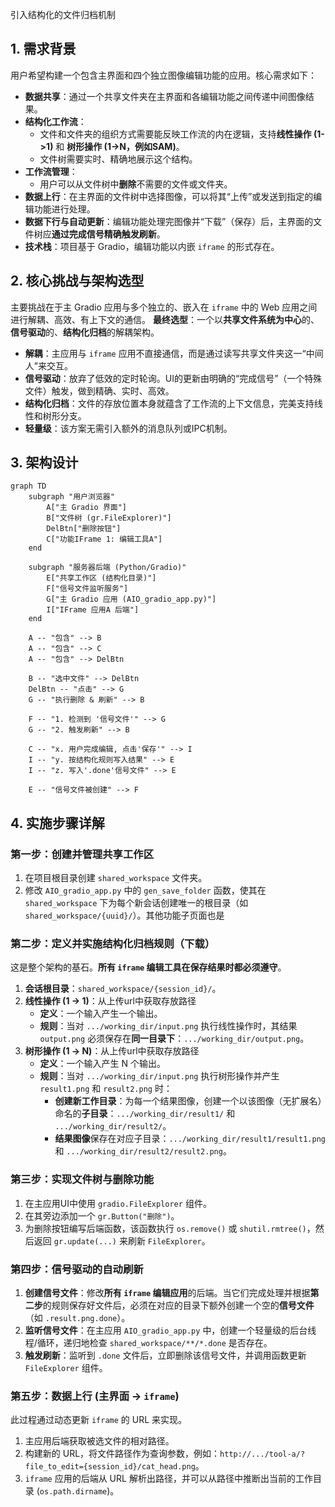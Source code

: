 
引入结构化的文件归档机制

## 1. 需求背景
用户希望构建一个包含主界面和四个独立图像编辑功能的应用。核心需求如下：

- **数据共享**：通过一个共享文件夹在主界面和各编辑功能之间传递中间图像结果。
- **结构化工作流**：
    - 文件和文件夹的组织方式需要能反映工作流的内在逻辑，支持**线性操作 (1->1)** 和 **树形操作 (1->N，例如SAM)**。
    - 文件树需要实时、精确地展示这个结构。
- **工作流管理**：
    - 用户可以从文件树中**删除**不需要的文件或文件夹。
- **数据上行**：在主界面的文件树中选择图像，可以将其“上传”或发送到指定的编辑功能进行处理。
- **数据下行与自动更新**：编辑功能处理完图像并“下载”（保存）后，主界面的文件树应**通过完成信号精确触发刷新**。
- **技术栈**：项目基于 Gradio，编辑功能以内嵌 `iframe` 的形式存在。

## 2. 核心挑战与架构选型
主要挑战在于主 Gradio 应用与多个独立的、嵌入在 `iframe` 中的 Web 应用之间进行解耦、高效、有上下文的通信。
**最终选型**：一个以**共享文件系统为中心**的、**信号驱动**的、**结构化归档**的解耦架构。
- **解耦**：主应用与 `iframe` 应用不直接通信，而是通过读写共享文件夹这一“中间人”来交互。
- **信号驱动**：放弃了低效的定时轮询。UI的更新由明确的“完成信号”（一个特殊文件）触发，做到精确、实时、高效。
- **结构化归档**：文件的存放位置本身就蕴含了工作流的上下文信息，完美支持线性和树形分支。
- **轻量级**：该方案无需引入额外的消息队列或IPC机制。

## 3. 架构设计
```mermaid
graph TD
    subgraph "用户浏览器"
        A["主 Gradio 界面"]
        B["文件树 (gr.FileExplorer)"]
        DelBtn["删除按钮"]
        C["功能IFrame 1: 编辑工具A"]
    end

    subgraph "服务器后端 (Python/Gradio)"
        E["共享工作区 (结构化目录)"]
        F["信号文件监听服务"]
        G["主 Gradio 应用 (AIO_gradio_app.py)"]
        I["IFrame 应用A 后端"]
    end

    A -- "包含" --> B
    A -- "包含" --> C
    A -- "包含" --> DelBtn

    B -- "选中文件" --> DelBtn
    DelBtn -- "点击" --> G
    G -- "执行删除 & 刷新" --> B

    F -- "1. 检测到 '信号文件'" --> G
    G -- "2. 触发刷新" --> B

    C -- "x. 用户完成编辑, 点击'保存'" --> I
    I -- "y. 按结构化规则写入结果" --> E
    I -- "z. 写入'.done'信号文件" --> E

    E -- "信号文件被创建" --> F
```

## 4. 实施步骤详解

### 第一步：创建并管理共享工作区
1.  在项目根目录创建 `shared_workspace` 文件夹。
2.  修改 `AIO_gradio_app.py` 中的 `gen_save_folder` 函数，使其在 `shared_workspace` 下为每个新会话创建唯一的根目录（如 `shared_workspace/{uuid}/`）。其他功能子页面也是

### 第二步：定义并实施结构化归档规则（下载）
这是整个架构的基石。**所有 `iframe` 编辑工具在保存结果时都必须遵守**。
1.  **会话根目录**：`shared_workspace/{session_id}/`。
2.  **线性操作 (1 -> 1)**：从上传url中获取存放路径
    -   **定义**：一个输入产生一个输出。
    -   **规则**：当对 `.../working_dir/input.png` 执行线性操作时，其结果 `output.png` 必须保存在**同一目录下**：`.../working_dir/output.png`。
3.  **树形操作 (1 -> N)**：从上传url中获取存放路径
    -   **定义**：一个输入产生 N 个输出。
    -   **规则**：当对 `.../working_dir/input.png` 执行树形操作并产生 `result1.png` 和 `result2.png` 时：
        -   **创建新工作目录**：为每一个结果图像，创建一个以该图像（无扩展名）命名的**子目录**：`.../working_dir/result1/` 和 `.../working_dir/result2/`。
        -   **结果图像**保存在对应子目录：`.../working_dir/result1/result1.png` 和 `.../working_dir/result2/result2.png`。

### 第三步：实现文件树与删除功能
1.  在主应用UI中使用 `gradio.FileExplorer` 组件。
2.  在其旁边添加一个 `gr.Button("删除")`。
3.  为删除按钮编写后端函数，该函数执行 `os.remove()` 或 `shutil.rmtree()`，然后返回 `gr.update(...)` 来刷新 `FileExplorer`。

### 第四步：信号驱动的自动刷新
1.  **创建信号文件**：修改**所有 `iframe` 编辑应用**的后端。当它们完成处理并根据**第二步**的规则保存好文件后，必须在对应的目录下额外创建一个空的**信号文件**（如 `.result.png.done`）。
2.  **监听信号文件**：在主应用 `AIO_gradio_app.py` 中，创建一个轻量级的后台线程/循环，递归地检查 `shared_workspace/**/*.done` 是否存在。
3.  **触发刷新**：监听到 `.done` 文件后，立即删除该信号文件，并调用函数更新 `FileExplorer` 组件。

### 第五步：数据上行 (主界面 -> `iframe`)
此过程通过动态更新 `iframe` 的 URL 来实现。
1.  主应用后端获取被选文件的相对路径。
2.  构建新的 URL，将文件路径作为查询参数，例如：`http://.../tool-a/?file_to_edit={session_id}/cat_head.png`。
3.  `iframe` 应用的后端从 URL 解析出路径，并可以从路径中推断出当前的工作目录 (`os.path.dirname`)。
